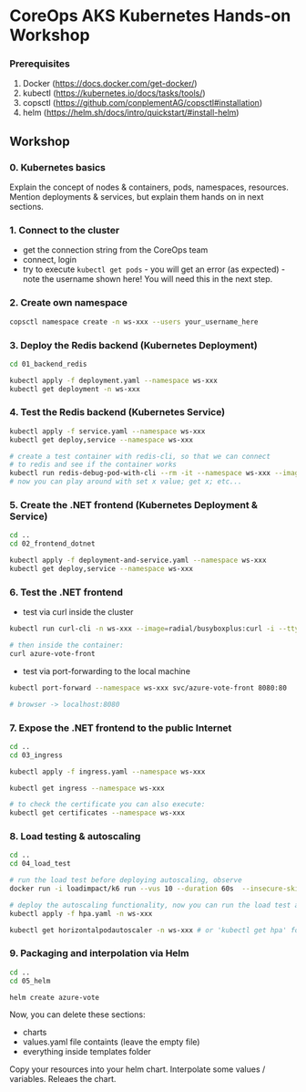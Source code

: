 # CoreOps AKS Kubernetes Hands-on Workshop

### Prerequisites

1. Docker (https://docs.docker.com/get-docker/)
2. kubectl (https://kubernetes.io/docs/tasks/tools/)
3. copsctl (https://github.com/conplementAG/copsctl#installation)
4. helm (https://helm.sh/docs/intro/quickstart/#install-helm)

## Workshop

### 0. Kubernetes basics

Explain the concept of nodes & containers, pods, namespaces, resources. Mention deployments & services, but explain them hands on in next sections.


### 1. Connect to the cluster

- get the connection string from the CoreOps team
- connect, login
- try to execute `kubectl get pods` - you will get an error (as expected) - note the username shown here! You will need this in the next step. 

### 2. Create own namespace

```bash
copsctl namespace create -n ws-xxx --users your_username_here
```

### 3. Deploy the Redis backend (Kubernetes Deployment)

```bash
cd 01_backend_redis

kubectl apply -f deployment.yaml --namespace ws-xxx
kubectl get deployment -n ws-xxx
```

### 4. Test the Redis backend (Kubernetes Service)

```bash
kubectl apply -f service.yaml --namespace ws-xxx
kubectl get deploy,service --namespace ws-xxx

# create a test container with redis-cli, so that we can connect
# to redis and see if the container works
kubectl run redis-debug-pod-with-cli --rm -it --namespace ws-xxx --image redis -- /bin/bash
# now you can play around with set x value; get x; etc...
```

### 5. Create the .NET frontend (Kubernetes Deployment & Service)

```bash
cd ..
cd 02_frontend_dotnet

kubectl apply -f deployment-and-service.yaml --namespace ws-xxx
kubectl get deploy,service --namespace ws-xxx
```

### 6. Test the .NET frontend

- test via curl inside the cluster

```bash
kubectl run curl-cli -n ws-xxx --image=radial/busyboxplus:curl -i --tty --rm

# then inside the container:
curl azure-vote-front
```

- test via port-forwarding to the local machine

```bash
kubectl port-forward --namespace ws-xxx svc/azure-vote-front 8080:80

# browser -> localhost:8080
```

### 7. Expose the .NET frontend to the public Internet

```bash
cd ..
cd 03_ingress

kubectl apply -f ingress.yaml --namespace ws-xxx

kubectl get ingress --namespace ws-xxx

# to check the certificate you can also execute:
kubectl get certificates --namespace ws-xxx
```

### 8. Load testing & autoscaling

```bash
cd ..
cd 04_load_test

# run the load test before deploying autoscaling, observe
docker run -i loadimpact/k6 run --vus 10 --duration 60s  --insecure-skip-tls-verify - <script.js

# deploy the autoscaling functionality, now you can run the load test again and observe
kubectl apply -f hpa.yaml -n ws-xxx

kubectl get horizontalpodautoscaler -n ws-xxx # or 'kubectl get hpa' for short
```

### 9. Packaging and interpolation via Helm

```bash
cd ..
cd 05_helm

helm create azure-vote
```

Now, you can delete these sections:
- charts
- values.yaml file containts (leave the empty file)
- everything inside templates folder

Copy your resources into your helm chart. Interpolate some values / variables. Releaes the chart.

